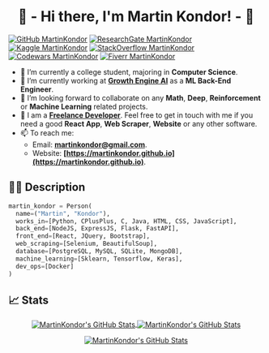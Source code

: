 <h1 align="center">
  👋 - Hi there, I'm Martin Kondor! - 👋
</h1>

[![GitHub MartinKondor](https://img.shields.io/badge/GitHub-100000?style=for-the-badge&logo=github&logoColor=white)](https://github.com/MartinKondor)
[![ResearchGate MartinKondor](https://img.shields.io/badge/Research_Gate-00CCBB.svg?&style=for-the-badge&logo=ResearchGate&logoColor=white)](https://www.researchgate.net/profile/Martin-Kondor)
[![Kaggle MartinKondor](https://img.shields.io/badge/Kaggle-20BEFF?style=for-the-badge&logo=Kaggle&logoColor=white)](https://www.kaggle.com/martinkondor)
[![StackOverflow MartinKondor](https://img.shields.io/badge/Stack_Overflow-FE7A16?style=for-the-badge&logo=stack-overflow&logoColor=white)](https://stackoverflow.com/users/9160124/martinkondor)
[![Codewars MartinKondor](https://img.shields.io/badge/Codewars-B1361E?style=for-the-badge&logo=Codewars&logoColor=white)](https://www.codewars.com/users/MartinKondor)
[![Fiverr MartinKondor](https://img.shields.io/badge/fiverr-1DBF73?style=for-the-badge&logo=fiverr&logoColor=white)](https://www.fiverr.com/martinkondor?up_rollout=true)

* 🏫 I’m currently a college student, majoring in __Computer Science__.
* 💼 I’m currently working at __[Growth Engine AI](https://growthengineai.com)__ as a __ML Back-End Engineer__.
* 🍎 I’m looking forward to collaborate on any __Math__, __Deep__, __Reinforcement__ or __Machine Learning__ related projects.
* 💬 I am a __[Freelance Developer](https://www.fiverr.com/martinkondor?up_rollout=true)__. Feel free to get in touch with me if you need a good __React App__, __Web Scraper__, __Website__ or any other software.
* 📫 To reach me:
  - Email: __[martinkondor@gmail.com](mailto:martinkondor@gmail.com)__.
  - Website: __[https://martinkondor.github.io](https://martinkondor.github.io)__.

## 👨‍💻 Description

```python
martin_kondor = Person(
  name=("Martin", "Kondor"),
  works_in=[Python, CPlusPlus, C, Java, HTML, CSS, JavaScript],
  back_end=[NodeJS, ExpressJS, Flask, FastAPI],
  front_end=[React, JQuery, Bootstrap],
  web_scraping=[Selenium, BeautifulSoup],
  database=[PostgreSQL, MySQL, SQLite, MongoDB],
  machine_learning=[Sklearn, Tensorflow, Keras],
  dev_ops=[Docker]
)
```

## 📈 Stats

<p align="center">

<a href="https://github.com/MartinKondor/MartinKondor">
  <img align="center" src="https://github-readme-stats.vercel.app/api?username=MartinKondor&show_icons=true&line_height=27&count_private=true&theme=tokyonight" alt="MartinKondor's GitHub Stats" />
</a>

<a href="https://github.com/MartinKondor/MartinKondor">
  <img align="center" src="https://github-readme-stats.vercel.app/api/top-langs/?username=MartinKondor&langs_count=3&theme=tokyonight&hide=jupyter%20notebook,html,css,tex,c%2B%2B" alt="MartinKondor's GitHub Stats" />
</a>

</p>

<p align="center">

<a href="https://github.com/MartinKondor/MartinKondor">
  <img align="center" src="https://github-readme-streak-stats.herokuapp.com/?user=MartinKondor&theme=dark" alt="MartinKondor's GitHub Stats" />
</a>

</p>

<!--
---

**MartinKondor/MartinKondor** is a ✨ _special_ ✨ repository because its `README.md` (this file) appears on your GitHub profile.

Here are some ideas to get you started:

- 🔭 I’m currently working on ...
- 🌱 I’m currently learning ...
- 👯 I’m looking to collaborate on ...
- 🤔 I’m looking for help with ...
- 💬 Ask me about ...
- 📫 How to reach me: ...
- 😄 Pronouns: ...
- ⚡ Fun fact: ...
-->

